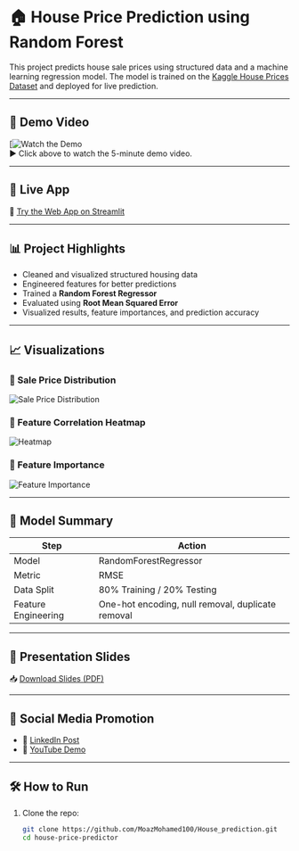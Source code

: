# 🏠 House Price Prediction using Random Forest

This project predicts house sale prices using structured data and a machine learning regression model. The model is trained on the [Kaggle House Prices Dataset](https://www.kaggle.com/competitions/house-prices-advanced-regression-techniques/overview) and deployed for live prediction.

---

## 🎥 Demo Video

[![Watch the Demo](https://youtu.be/-nLNFz8xcP0)  
▶️ Click above to watch the 5-minute demo video.

---

## 🚀 Live App

🔗 [Try the Web App on Streamlit](https://your-streamlit-app-link.streamlit.app)

---

## 📊 Project Highlights

- Cleaned and visualized structured housing data
- Engineered features for better predictions
- Trained a **Random Forest Regressor**
- Evaluated using **Root Mean Squared Error**
- Visualized results, feature importances, and prediction accuracy

---

## 📈 Visualizations

### 🔹 Sale Price Distribution
![Sale Price Distribution](media/saleprice_distribution.png)

### 🔹 Feature Correlation Heatmap
![Heatmap](media/heatmap.png)

### 🔹 Feature Importance
![Feature Importance](media/feature_importance.png)

---

## 🧠 Model Summary

| Step                 | Action                      |
|----------------------|------------------------------|
| Model                | RandomForestRegressor        |
| Metric               | RMSE                         |
| Data Split           | 80% Training / 20% Testing   |
| Feature Engineering  | One-hot encoding, null removal, duplicate removal |

---

## 📄 Presentation Slides

📥 [Download Slides (PDF)](presentation/HousePricePrediction_Slides.pdf)

---

## 🔗 Social Media Promotion

- 🔹 [LinkedIn Post](https://www.linkedin.com/in/your-profile/)
- 🔹 [YouTube Demo](https://www.youtube.com/watch?v=YOUR_VIDEO_ID)
---

## 🛠 How to Run

1. Clone the repo:
   ```bash
   git clone https://github.com/MoazMohamed100/House_prediction.git
   cd house-price-predictor

